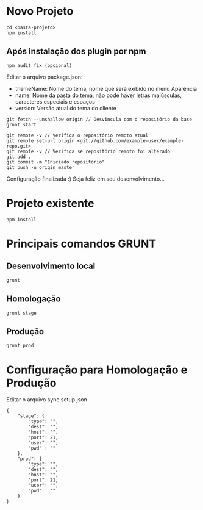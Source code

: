 # Novo Projeto

```
cd <pasta-projeto>
npm install
```

## Após instalação dos plugin por npm
```
npm audit fix (opcional)
```
Editar o arquivo package.json:
- themeName: Nome do tema, nome que será exibido no menu Aparência 
- name: Nome da pasta do tema, não pode haver letras maiúsculas, caracteres especiais e espaços
- version: Versão atual do tema do cliente

```
git fetch --unshallow origin // Desvincula com o repositório da base
grunt start

git remote -v // Verifica o repositório remoto atual
git remote set-url origin <git://github.com/example-user/example-repo.git>
git remote -v // Verifica se repositório remoto foi alterado
git add .
git commit -m "Iniciado repositório"
git push -u origin master
```

Configuração finalizada :) Seja feliz em seu desenvolvimento...


# Projeto existente
```
npm install
```

# Principais comandos GRUNT 
## Desenvolvimento local
```
grunt
```
## Homologação
```
grunt stage
```
## Produção
```
grunt prod
```

# Configuração para Homologação e Produção
Editar o arquivo sync.setup.json
```
{
	"stage": {
		"type": "",
		"dest": "",
		"host": "",
		"port": 21,
		"user": "",
		"pwd" : ""
	},
	"prod": {
		"type": "",
		"dest": "",
		"host": "",
		"port": 21,
		"user": "",
		"pwd" : ""
	}
}
```